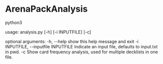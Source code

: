# ArenaPackAnalysis

python3

usage: analysis.py [-h] [-i INPUTFILE] [-c]

optional arguments:
  -h, --help            show this help message and exit
  -i INPUTFILE, --inputfile INPUTFILE
                        Indicate an input file, defaults to input.txt in pwd.
  -c                    Show card frequency analysis, used for multiple decklists in one file.